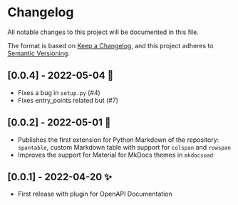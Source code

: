 # Changelog

All notable changes to this project will be documented in this file.

The format is based on [Keep a Changelog](https://keepachangelog.com/en/1.0.0/),
and this project adheres to [Semantic Versioning](https://semver.org/spec/v2.0.0.html).

## [0.0.4] - 2022-05-04 :pill:
- Fixes a bug in `setup.py` (#4)
- Fixes entry_points related but (#7)

## [0.0.2] - 2022-05-01 :cake:

- Publishes the first extension for Python Markdown of the repository:
  `spantable`, custom Markdown table with support for `colspan` and `rowspan`
- Improves the support for Material for MkDocs themes in `mkdocsoad`

## [0.0.1] - 2022-04-20 :sparkles:

- First release with plugin for OpenAPI Documentation
